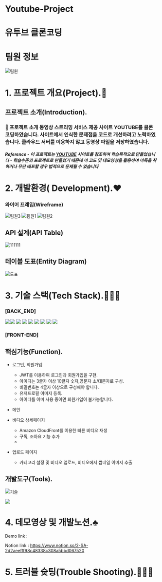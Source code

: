 # Youtube-Project
# 유투브 클론코딩

# 팀원 정보
![팀원](https://user-images.githubusercontent.com/93329407/155321170-b59d0f13-e9f5-4cd2-a103-c8e3f6a78a5d.png)

# 1. 프로젝트 개요(Project).🎵

## 프로젝트 소개(Introduction).

### 📍 프로젝트 소개 동영상 스트리밍 서비스 제공 사이트 YOUTUBE를 클론 코딩하였습니다. 사이트에서 인식한 문제점을 코드로 개선하려고 노력하였습니다. 클라우드 서버를 이용하지 않고 동영상 파일을 저장하였습니다.

##### Reference - 이 프로젝트는 [YOUTUBE](https://www.youtube.com) 사이트를 참조하여 학습목적으로 만들었습니다 - 학습수준의 프로젝트로 만들었기 때문에 이 코드 및 데모영상을 활용하여 이득을 취하거나 무단 배포할 경우 법적으로 문제될 수 있습니다


# 2. 개발환경( Development).❤️

### 와이어 프레임(Wireframe)

![팀원3](https://user-images.githubusercontent.com/93329407/155322150-a1cdfadc-e08c-4fb4-b24c-b484a4563fcc.png)
![팀원1](https://user-images.githubusercontent.com/93329407/155321881-be870521-06a3-447d-8771-391c62f0f864.png)
![팀원2](https://user-images.githubusercontent.com/93329407/155321899-6df41873-195c-4346-9e16-4e40db130fde.png)

## API 설계(API Table)

![111111](https://user-images.githubusercontent.com/93329407/155322371-ca154bd6-305b-4111-bf83-c6cc59e1a239.png)

## 테이블 도표(Entity Diagram)

![도표](https://user-images.githubusercontent.com/45589210/155321852-1238f21d-d341-4d81-920a-f4d9d35f22a3.png)

# 3. 기술 스택(Tech Stack).🙅🏻‍♂️

### [BACK_END]

<img src="https://img.shields.io/badge/github-181717?style=for-the-badge&logo=github&logoColor=white"><img src="https://img.shields.io/badge/MySQL-4479A1?style=for-the-badge&logo=MySQL&logoColor=white"> <img src="https://img.shields.io/badge/Spring Boot-6DB33F?style=for-the-badge&logo=Spring Boot&logoColor=white"> <img src="https://img.shields.io/badge/Java-007396?style=for-the-badge&logo=Java&logoColor=white"> <img src="https://img.shields.io/badge/Amazon AWS-232F3E?style=for-the-badge&logo=Amazon AWS&logoColor=white"> <img src="https://img.shields.io/badge/Amazon S3-569A31?style=for-the-badge&logo=Amazon S3&logoColor=white"> <img src="https://img.shields.io/badge/JWT-FECC00?style=for-the-badge&logo=JWT&logoColor=white"> <img src="https://img.shields.io/badge/Cloud Front-DC0D15?style=for-the-badge&logo=Cloud Front&logoColor=white"> <img src="https://img.shields.io/badge/EC2-AA344D?style=for-the-badge&logo=EC2&logoColor=white">

### [FRONT-END]

## 핵심기능(Function).

- 로그인, 회원가입
    - JWT를 이용하여 로그인과 회원가입을 구현.
    - 아이디는 3글자 이상 10글자 숫자,영문자 소/대문자로 구성.
    - 비밀번호는 4글자 이상으로 구성해야 합니다.
    - 유저프로필 이미지 등록.
    - 아이디를 이미 사용 중이면 회원가입이 불가능합니다.

- 메인
    

- 비디오 상세페이지
    - Amazon CloudFront를 이용한 빠른 비디오 재생
    - 구독, 조아요 기능 추가
    - 

- 업로드 페이지
    - 카테고리 설정 및 비디오 업로드, 비디오에서 썸네일 이미지 추출


## 개발도구(Tools).

![기술](https://img.shields.io/badge/github-#181717?style=for-the-badge&logo=github&logoColor=white)

<img src="https://img.shields.io/badge/github-#181717?style=for-the-badge&logo=github&logoColor=white">

# 4. 데모영상 및 개발노션.♣️

Demo link : 

Notion link : https://www.notion.so/2-SA-2d2aeefff98c48338c308a5bbd067520

# 5. 트러블 슛팅(Trouble Shooting).🚶🏻‍♂️


